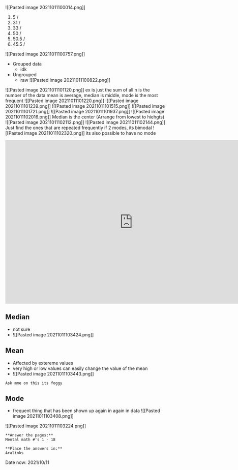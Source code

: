 ![[Pasted image 20211011100014.png]]
1. 5 /
2. 31 / 
3. 33 / 
4. 50 / 
5. 50.5 / 
6. 45.5 / 	

![[Pasted image 20211011100757.png]]
- Grouped data
	- idk
- Ungrouped 
	- raw
![[Pasted image 20211011100822.png]]

![[Pasted image 20211011101120.png]]
ex is just the sum of all
n is the number of the data
mean is average, median is middle, mode is the most frequent
![[Pasted image 20211011101220.png]]
![[Pasted image 20211011101239.png]]
![[Pasted image 20211011101515.png]]
![[Pasted image 20211011101721.png]]
![[Pasted image 20211011101937.png]]
![[Pasted image 20211011102016.png]]
Median is the center (Arrange from lowest to hiehgts)
![[Pasted image 20211011102112.png]]
![[Pasted image 20211011102144.png]]
Just find the ones that are repeated frequently
if 2 modes, its bimodal
![[Pasted image 20211011102320.png]]
its also possible to have no mode

<iframe width="800" height="515" src="https://www.youtube.com/embed/yZETkRWMvMg" title="YouTube video player" frameborder="0" allow="accelerometer; autoplay; clipboard-write; encrypted-media; gyroscope; picture-in-picture" allowfullscreen></iframe>

## Median 
- not sure
- ![[Pasted image 20211011103424.png]]
## Mean 
- Affected by extereme values
- very high or low values can easily change the value of the mean
- ![[Pasted image 20211011103443.png]]
```ad-note
Ask mme on this its foggy
```

## Mode
- frequent thing that has been shown up again in again in data
![[Pasted image 20211011103408.png]]

![[Pasted image 20211011103224.png]]

```ad-note 
**Answer the pages:**
Mental math #'s 1 - 18

**Place the answers in:**
Aralinks
```

Date now: 2021/10/11